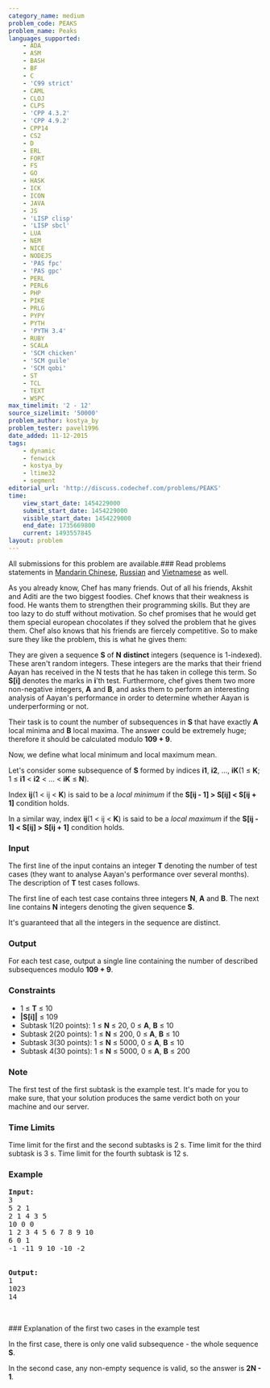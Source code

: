 ```yaml
---
category_name: medium
problem_code: PEAKS
problem_name: Peaks
languages_supported:
    - ADA
    - ASM
    - BASH
    - BF
    - C
    - 'C99 strict'
    - CAML
    - CLOJ
    - CLPS
    - 'CPP 4.3.2'
    - 'CPP 4.9.2'
    - CPP14
    - CS2
    - D
    - ERL
    - FORT
    - FS
    - GO
    - HASK
    - ICK
    - ICON
    - JAVA
    - JS
    - 'LISP clisp'
    - 'LISP sbcl'
    - LUA
    - NEM
    - NICE
    - NODEJS
    - 'PAS fpc'
    - 'PAS gpc'
    - PERL
    - PERL6
    - PHP
    - PIKE
    - PRLG
    - PYPY
    - PYTH
    - 'PYTH 3.4'
    - RUBY
    - SCALA
    - 'SCM chicken'
    - 'SCM guile'
    - 'SCM qobi'
    - ST
    - TCL
    - TEXT
    - WSPC
max_timelimit: '2 - 12'
source_sizelimit: '50000'
problem_author: kostya_by
problem_tester: pavel1996
date_added: 11-12-2015
tags:
    - dynamic
    - fenwick
    - kostya_by
    - ltime32
    - segment
editorial_url: 'http://discuss.codechef.com/problems/PEAKS'
time:
    view_start_date: 1454229000
    submit_start_date: 1454229000
    visible_start_date: 1454229000
    end_date: 1735669800
    current: 1493557845
layout: problem
---
```

All submissions for this problem are available.###  Read problems statements in [Mandarin Chinese](http://www.codechef.com/download/translated/LTIME32/mandarin/PEAKS.pdf), [Russian](http://www.codechef.com/download/translated/LTIME32/russian/PEAKS.pdf) and [Vietnamese](http://www.codechef.com/download/translated/LTIME32/vietnamese/PEAKS.pdf) as well.

As you already know, Chef has many friends. Out of all his friends, Akshit and Aditi are the two biggest foodies. Chef knows that their weakness is food. He wants them to strengthen their programming skills. But they are too lazy to do stuff without motivation. So chef promises that he would get them special european chocolates if they solved the problem that he gives them. Chef also knows that his friends are fiercely competitive. So to make sure they like the problem, this is what he gives them:

They are given a sequence **S** of **N** **distinct** integers (sequence is 1-indexed). These aren't random integers. These integers are the marks that their friend Aayan has received in the N tests that he has taken in college this term. So **S\[i\]** denotes the marks in **i**'th test. Furthermore, chef gives them two more non-negative integers, **A** and **B**, and asks them to perform an interesting analysis of Aayan's performance in order to determine whether Aayan is underperforming or not.

Their task is to count the number of subsequences in **S** that have exactly **A** local minima and **B** local maxima. The answer could be extremely huge; therefore it should be calculated modulo **109 + 9**.

Now, we define what local minimum and local maximum mean.

Let's consider some subsequence of **S** formed by indices **i1**, **i2**, ..., **iK**(1 ≤ **K**; 1 ≤ **i1** < **i2** < ... < **iK** ≤ **N**).

Index **ij**(1 < ij < **K**) is said to be a _local minimum_ if the **S\[ij - 1\] > S\[ij\] < S\[ij + 1\]** condition holds.

In a similar way, index **ij**(1 < ij < **K**) is said to be a _local maximum_ if the **S\[ij - 1\] < S\[ij\] > S\[ij + 1\]** condition holds.

### Input

The first line of the input contains an integer **T** denoting the number of test cases (they want to analyse Aayan's performance over several months). The description of **T** test cases follows.

The first line of each test case contains three integers **N**, **A** and **B**. The next line contains **N** integers denoting the given sequence **S**.

It's guaranteed that all the integers in the sequence are distinct.

### Output

For each test case, output a single line containing the number of described subsequences modulo **109 + 9**.

### Constraints

- 1 ≤ **T** ≤ 10
- **|S\[i\]|** ≤ 109
- Subtask 1(20 points): 1 ≤ **N** ≤ 20, 0 ≤ **A**, **B** ≤ 10
- Subtask 2(20 points): 1 ≤ **N** ≤ 200, 0 ≤ **A**, **B** ≤ 10
- Subtask 3(30 points): 1 ≤ **N** ≤ 5000, 0 ≤ **A**, **B** ≤ 10
- Subtask 4(30 points): 1 ≤ **N** ≤ 5000, 0 ≤ **A**, **B** ≤ 200

### Note

The first test of the first subtask is the example test. It's made for you to make sure, that your solution produces the same verdict both on your machine and our server.

### Time Limits

Time limit for the first and the second subtasks is 2 s. Time limit for the third subtask is 3 s. Time limit for the fourth subtask is 12 s.

### Example

<pre>
<b>Input:</b>
3
5 2 1
2 1 4 3 5
10 0 0
1 2 3 4 5 6 7 8 9 10
6 0 1
-1 -11 9 10 -10 -2


<b>Output:</b>
1
1023
14


</pre>### Explanation of the first two cases in the example test
In the first case, there is only one valid subsequence - the whole sequence **S**.

In the second case, any non-empty sequence is valid, so the answer is **2N - 1**.
